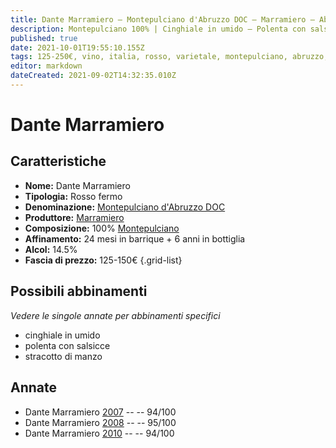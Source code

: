 ```yaml
---
title: Dante Marramiero – Montepulciano d'Abruzzo DOC – Marramiero – Abruzzo (IT) – 125-250€ – 5★
description: Montepulciano 100% | Cinghiale in umido – Polenta con salsicce – Stracotto di manzo
published: true
date: 2021-10-01T19:55:10.155Z
tags: 125-250€, vino, italia, rosso, varietale, montepulciano, abruzzo, fermo, 5 stelle, cinghiale in umido, polenta con salsicce, stracotto di manzo
editor: markdown
dateCreated: 2021-09-02T14:32:35.010Z
---
```


# Dante Marramiero

## Caratteristiche
- **Nome:** Dante Marramiero
- **Tipologia:** Rosso fermo
- **Denominazione:** [Montepulciano d'Abruzzo DOC](/denominazioni/Italia/Abruzzo/DOC/Montepulciano-d-Abruzzo) 
- **Produttore:** [Marramiero](/produttori/Italia/Abruzzo/Marramiero) 
- **Composizione:** 100% [Montepulciano](/vitigni/Italia/bacca-nera/montepulciano)
- **Affinamento:** 24 mesi in barrique + 6 anni in bottiglia
- **Alcol:** 14.5%
- **Fascia di prezzo:** 125-150€
{.grid-list}



## Possibili abbinamenti
*Vedere le singole annate per abbinamenti specifici*

- cinghiale in umido
- polenta con salsicce
- stracotto di manzo

## Annate
- Dante Marramiero [2007](/vini/Italia/Abruzzo/Torre-dei-Beati/Dante-Marramiero/2007) -- <span class="star-5"></span> -- 94/100
- Dante Marramiero [2008](/vini/Italia/Abruzzo/Torre-dei-Beati/Dante-Marramiero/2008) -- <span class="star-5"></span> -- 95/100
- Dante Marramiero [2010](/vini/Italia/Abruzzo/Torre-dei-Beati/Dante-Marramiero/2010) -- <span class="star-5"></span> -- 94/100



